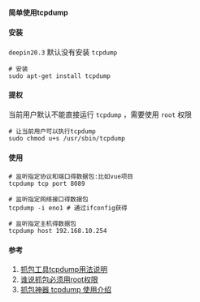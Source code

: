 #### 简单使用tcpdump

#### 安装
`deepin20.3` 默认没有安装 `tcpdump`
```SHELL
# 安装
sudo apt-get install tcpdump
```

#### 提权
当前用户默认不能直接运行 `tcpdump` ，需要使用 `root` 权限
```SHELL
# 让当前用户可以执行tcpdump
sudo chmod u+s /usr/sbin/tcpdump
```

#### 使用
```SHELL
# 监听指定协议和端口得数据包:比如vue项目
tcpdump tcp port 8089

# 监听指定网络接口得数据包
tcpdump -i eno1 # 通过ifconfig获得

# 监听指定主机得数据包
tcpdump host 192.168.10.254
```

#### 参考
1. [抓包工具tcpdump用法说明](https://www.cnblogs.com/f-ck-need-u/p/7064286.html '抓包工具tcpdump用法说明')
1. [谁说抓包必须用root权限](https://blog.csdn.net/mseaspring/article/details/109376902 '谁说抓包必须用root权限')
1. [抓包神器 tcpdump 使用介绍](https://cizixs.com/2015/03/12/tcpdump-introduction/ '抓包神器 tcpdump 使用介绍')